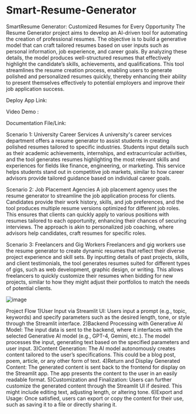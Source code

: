 # Smart-Resume-Generator
SmartResume Generator: Customized Resumes for Every Opportunity The Resume Generator project aims to develop an AI-driven tool for automating the creation of professional resumes. The objective is to build a generative model that can craft tailored resumes based on user inputs such as personal information, job experience, and career goals. By analyzing these details, the model produces well-structured resumes that effectively highlight the candidate’s skills, achievements, and qualifications. This tool streamlines the resume creation process, enabling users to generate polished and personalized resumes quickly, thereby enhancing their ability to present themselves effectively to potential employers and improve their job application success.

Deploy App Link:


Video Demo :


Documentation File/Link:


Scenario 1: University Career Services A university's career services department offers a resume generator to assist students in creating polished resumes tailored to specific industries. Students input details such as their academic achievements, internships, and extracurricular activities, and the tool generates resumes highlighting the most relevant skills and experiences for fields like finance, engineering, or marketing. This service helps students stand out in competitive job markets, similar to how career advisors provide tailored guidance based on individual career goals.

Scenario 2: Job Placement Agencies A job placement agency uses the resume generator to streamline the job application process for clients. Candidates provide their work history, skills, and job preferences, and the tool produces multiple resume versions optimized for different job roles. This ensures that clients can quickly apply to various positions with resumes tailored to each opportunity, enhancing their chances of securing interviews. The approach is akin to personalized job coaching, where advisors help candidates, craft resumes for specific roles.

Scenario 3: Freelancers and Gig Workers Freelancers and gig workers use the resume generator to create dynamic resumes that reflect their diverse project experience and skill sets. By inputting details of past projects, skills, and client testimonials, the tool generates resumes suited for different types of gigs, such as web development, graphic design, or writing. This allows freelancers to quickly customize their resumes when bidding for new projects, similar to how they might adjust their portfolios to match the needs of potential clients.

![image](https://github.com/user-attachments/assets/eefaaa7f-25cc-4292-9a00-ccfcdbb04bd2)

Project Flow 1)User Input via Streamlit UI: Users input a prompt (e.g., topic, keywords) and specify parameters such as the desired length, tone, or style through the Streamlit interface. 2)Backend Processing with Generative AI Model: The input data is sent to the backend, where it interfaces with the selected Generative AI model (e.g., GPT-4, Gemini, etc.). The model processes the input, generating text based on the specified parameters and user input. 3)Content Generation: The AI model autonomously creates content tailored to the user’s specifications. This could be a blog post, poem, article, or any other form of text. 4)Return and Display Generated Content: The generated content is sent back to the frontend for display on the Streamlit app. The app presents the content to the user in an easily readable format. 5)Customization and Finalization: Users can further customize the generated content through the Streamlit UI if desired. This might include editing text, adjusting length, or altering tone. 6)Export and Usage: Once satisfied, users can export or copy the content for their use, such as saving it to a file or directly sharing it.
